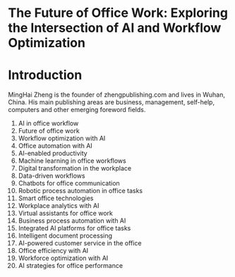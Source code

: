 # The Future of Office Work: Exploring the Intersection of AI and Workflow Optimization

# Introduction



MingHai Zheng is the founder of zhengpublishing.com and lives in Wuhan, China. His main publishing areas are business, management, self-help, computers and other emerging foreword fields.



1. AI in office workflow
2. Future of office work
3. Workflow optimization with AI
4. Office automation with AI
5. AI-enabled productivity
6. Machine learning in office workflows
7. Digital transformation in the workplace
8. Data-driven workflows
9. Chatbots for office communication
10. Robotic process automation in office tasks
11. Smart office technologies
12. Workplace analytics with AI
13. Virtual assistants for office work
14. Business process automation with AI
15. Integrated AI platforms for office tasks
16. Intelligent document processing
17. AI-powered customer service in the office
18. Office efficiency with AI
19. Workforce optimization with AI
20. AI strategies for office performance

